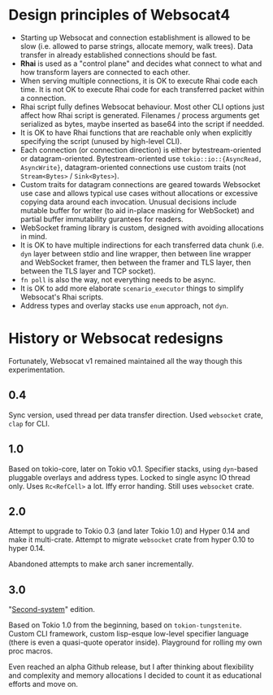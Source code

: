 # Design principles of Websocat4

* Starting up Websocat and connection establishment is allowed to be slow (i.e. allowed to parse strings, allocate memory, walk trees). Data transfer in already established connections should be fast.
* **Rhai** is used as a "control plane" and decides what connect to what and how transform layers are connected to each other.
* When serving multiple connections, it is OK to execute Rhai code each time. It is not OK to execute Rhai code for each transferred packet within a connection.
* Rhai script fully defines Websocat behaviour. Most other CLI options just affect how Rhai script is generated. Filenames / process arguments get serialized as bytes, maybe inserted as base64 into the script if needded.
* It is OK to have Rhai functions that are reachable only when explicitly specifying the script (unused by high-level CLI).
* Each connection (or connection direction) is either bytestream-oriented or datagram-oriented. Bytestream-oriented use `tokio::io::{AsyncRead, AsyncWrite}`, datagram-oriented connections use custom traits (not `Stream<Bytes>` / `Sink<Bytes>`).
* Custom traits for datagram connections are geared towards Websocket use case and allows typical use cases without allocations or excessive copying data around each invocation. Unusual decisions include mutable buffer for writer (to aid in-place masking for WebSocket) and partial buffer immutability gurantees for readers.
* WebSocket framing library is custom, designed with avoiding allocations in mind.
* It is OK to have multiple indirections for each transferred data chunk (i.e. `dyn` layer between stdio and line wrapper, then between line wrapper and WebSocket framer, then between the framer and TLS layer, then between the TLS layer and TCP socket).
* `fn poll` is also the way, not everything needs to be async.
* It is OK to add more elaborate `scenario_executor` things to simplify Websocat's Rhai scripts.
* Address types and overlay stacks use `enum` approach, not `dyn`.

# History or Websocat redesigns

Fortunately, Websocat v1 remained maintained all the way though this experimentation.

## 0.4

Sync version, used thread per data transfer direction.
Used `websocket` crate, `clap` for CLI.

## 1.0

Based on tokio-core, later on Tokio v0.1.
Specifier stacks, using `dyn`-based pluggable overlays and address types.
Locked to single async IO thread only. Uses `Rc<RefCell>` a lot.
Iffy error handing.
Still uses `websocket` crate.

## 2.0

Attempt to upgrade to Tokio 0.3 (and later Tokio 1.0) and Hyper 0.14 and make it multi-crate.
Attempt to migrate `websocket` crate from hyper 0.10 to hyper 0.14.

Abandoned attempts to make arch saner incrementally.

## 3.0

"[Second-system](https://en.wikipedia.org/wiki/Second-system_effect)" edition.

Based on Tokio 1.0 from the beginning, based on `tokion-tungstenite`.
Custom CLI framework, custom lisp-esque low-level specifier language (there is even a quasi-quote operator inside).
Playground for rolling my own proc macros.

Even reached an alpha Github release, but I after thinking about flexibility
and complexity and memory allocations I decided to count it as educational efforts and move on.
